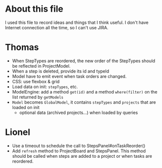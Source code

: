 # About this file
I used this file to record ideas and things that I think useful. I don't have Internet connection all
the time, so I can't use JIRA.

# Thomas
- When StepTypes are reordered, the new order of the StepTypes should be reflected in ProjectModel.
- When a step is deleted, provide its id and typeId
- Model have to emit event when task orders are changed.
- CSS: use flexbox & grid
- Load data on init: `stepTypes`, etc.
- ModelEngine: add a method `get(id)` and a method `where(filter)` on the list returned by `getModels`
- `Model` becomes `GlobalModel`, it contains `stepTypes` and `projects` that are loaded on init
  - optional data (archived projects…) when loaded by queries

# Lionel
- Use a timeout to schedule the call to StepsPanel#onTaskReorder()
- Add `refresh` method to ProjectBoard and StepsPanel. This method should be called when steps are added to a project or when tasks are reordered.
